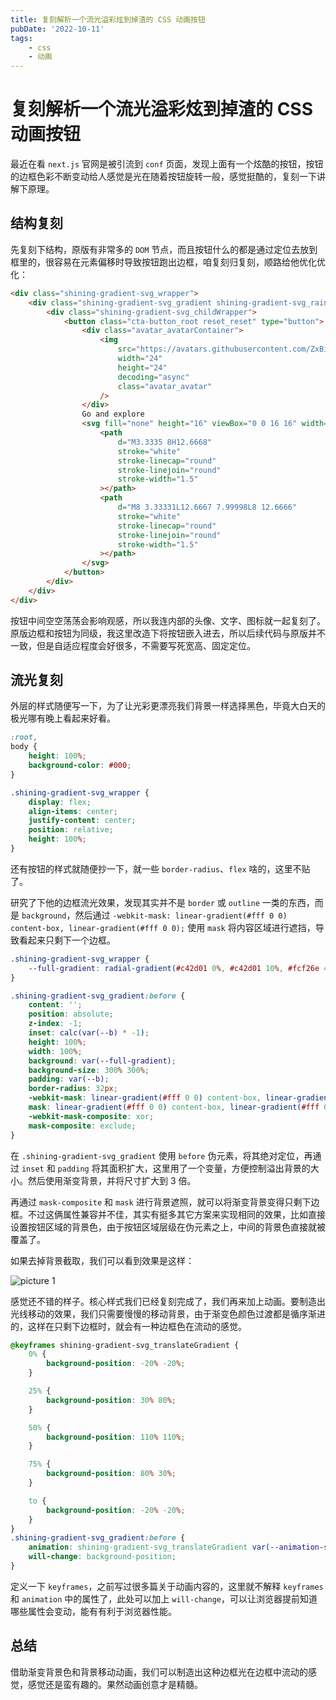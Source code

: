 ```yaml
---
title: 复刻解析一个流光溢彩炫到掉渣的 CSS 动画按钮
pubDate: '2022-10-11'
tags:
    - css
    - 动画
---
```


# 复刻解析一个流光溢彩炫到掉渣的 CSS 动画按钮

最近在看 `next.js` 官网是被引流到 `conf` 页面，发现上面有一个炫酷的按钮，按钮的边框色彩不断变动给人感觉是光在随着按钮旋转一般，感觉挺酷的，复刻一下讲解下原理。

## 结构复刻

先复刻下结构，原版有非常多的 `DOM` 节点，而且按钮什么的都是通过定位去放到框里的，很容易在元素偏移时导致按钮跑出边框，咱复刻归复刻，顺路给他优化优化：

```html
<div class="shining-gradient-svg_wrapper">
    <div class="shining-gradient-svg_gradient shining-gradient-svg_rainbowGradient">
        <div class="shining-gradient-svg_childWrapper">
            <button class="cta-button_root reset_reset" type="button">
                <div class="avatar_avatarContainer">
                    <img
                        src="https://avatars.githubusercontent.com/ZxBing0066"
                        width="24"
                        height="24"
                        decoding="async"
                        class="avatar_avatar"
                    />
                </div>
                Go and explore
                <svg fill="none" height="16" viewBox="0 0 16 16" width="16" xmlns="http://www.w3.org/2000/svg">
                    <path
                        d="M3.3335 8H12.6668"
                        stroke="white"
                        stroke-linecap="round"
                        stroke-linejoin="round"
                        stroke-width="1.5"
                    ></path>
                    <path
                        d="M8 3.33331L12.6667 7.99998L8 12.6666"
                        stroke="white"
                        stroke-linecap="round"
                        stroke-linejoin="round"
                        stroke-width="1.5"
                    ></path>
                </svg>
            </button>
        </div>
    </div>
</div>
```

按钮中间空空荡荡会影响观感，所以我连内部的头像、文字、图标就一起复刻了。原版边框和按钮为同级，我这里改造下将按钮嵌入进去，所以后续代码与原版并不一致，但是自适应程度会好很多，不需要写死宽高、固定定位。

## 流光复刻

外层的样式随便写一下，为了让光彩更漂亮我们背景一样选择黑色，毕竟大白天的极光哪有晚上看起来好看。

```css
:root,
body {
    height: 100%;
    background-color: #000;
}

.shining-gradient-svg_wrapper {
    display: flex;
    align-items: center;
    justify-content: center;
    position: relative;
    height: 100%;
}
```

还有按钮的样式就随便抄一下，就一些 `border-radius`、`flex` 啥的，这里不贴了。

研究了下他的边框流光效果，发现其实并不是 `border` 或 `outline` 一类的东西，而是 `background`，然后通过 `-webkit-mask: linear-gradient(#fff 0 0) content-box, linear-gradient(#fff 0 0);` 使用 `mask` 将内容区域进行遮挡，导致看起来只剩下一个边框。

```css
.shining-gradient-svg_wrapper {
    --full-gradient: radial-gradient(#c42d01 0%, #c42d01 10%, #fcf26e 40%, #00e754 60%, #00eef4 70%, #0070f3 100%);
}

.shining-gradient-svg_gradient:before {
    content: '';
    position: absolute;
    z-index: -1;
    inset: calc(var(--b) * -1);
    height: 100%;
    width: 100%;
    background: var(--full-gradient);
    background-size: 300% 300%;
    padding: var(--b);
    border-radius: 32px;
    -webkit-mask: linear-gradient(#fff 0 0) content-box, linear-gradient(#fff 0 0);
    mask: linear-gradient(#fff 0 0) content-box, linear-gradient(#fff 0 0);
    -webkit-mask-composite: xor;
    mask-composite: exclude;
}
```

在 `.shining-gradient-svg_gradient` 使用 `before` 伪元素，将其绝对定位，再通过 `inset` 和 `padding` 将其面积扩大，这里用了一个变量，方便控制溢出背景的大小。然后使用渐变背景，并将尺寸扩大到 3 倍。

再通过 `mask-composite` 和 `mask` 进行背景遮照，就可以将渐变背景变得只剩下边框。不过这俩属性兼容并不佳，其实有挺多其它方案来实现相同的效果，比如直接设置按钮区域的背景色，由于按钮区域层级在伪元素之上，中间的背景色直接就被覆盖了。

如果去掉背景截取，我们可以看到效果是这样：

![picture 1](https://stg.heyfe.org/images/blog-cool-gradient-next-js-conf-btn-2.png)

感觉还不错的样子。核心样式我们已经复刻完成了，我们再来加上动画。要制造出光线移动的效果，我们只需要慢慢的移动背景，由于渐变色颜色过渡都是循序渐进的，这样在只剩下边框时，就会有一种边框色在流动的感觉。

```css
@keyframes shining-gradient-svg_translateGradient {
    0% {
        background-position: -20% -20%;
    }

    25% {
        background-position: 30% 80%;
    }

    50% {
        background-position: 110% 110%;
    }

    75% {
        background-position: 80% 30%;
    }

    to {
        background-position: -20% -20%;
    }
}
.shining-gradient-svg_gradient:before {
    animation: shining-gradient-svg_translateGradient var(--animation-speed) linear infinite;
    will-change: background-position;
}
```

定义一下 `keyframes`，之前写过很多篇关于动画内容的，这里就不解释 `keyframes` 和 `animation` 中的属性了，此处可以加上 `will-change`，可以让浏览器提前知道哪些属性会变动，能有有利于浏览器性能。

## 总结

借助渐变背景色和背景移动动画，我们可以制造出这种边框光在边框中流动的感觉，感觉还是蛮有趣的。果然动画创意才是精髓。
